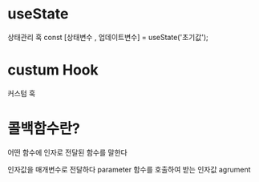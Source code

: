 # useState
상태관리 훅
const [상태변수 , 업데이트변수] = useState('초기값');

# custum Hook
커스텀 훅




# 콜백함수란?
어떤 함수에 인자로 전달된 함수를 말한다

인자값을 매개변수로 전달하다 parameter
함수를 호출하여 받는 인자값 agrument
